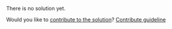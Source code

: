 
There is no solution yet.

Would you like to [contribute to the solution](https://github.com/BFEdev/BFE.dev-solutions/blob/main/question/js-float-precision_en.md)? [Contribute guideline](https://github.com/BFEdev/BFE.dev-solutions#how-to-contribute)
